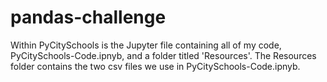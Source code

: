 # pandas-challenge

Within PyCitySchools is the Jupyter file containing all of my code, PyCitySchools-Code.ipnyb, and a folder titled 'Resources'. The Resources folder contains the two csv files we use in PyCitySchools-Code.ipnyb.
